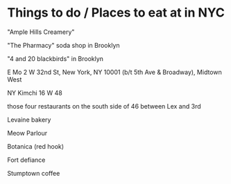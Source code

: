 # Things to do / Places to eat at in NYC

"Ample Hills Creamery"

"The Pharmacy" soda shop in Brooklyn

"4 and 20 blackbirds" in Brooklyn

E Mo
2 W 32nd St, New York, NY 10001
(b/t 5th Ave & Broadway), Midtown West

NY Kimchi 16 W 48

those four restaurants on the south side of 46 between Lex and 3rd

Levaine bakery

Meow Parlour

Botanica (red hook)

Fort defiance

Stumptown coffee
